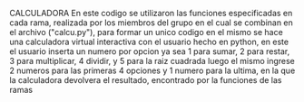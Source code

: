 CALCULADORA
En este codigo se utilizaron las funciones especificadas en cada rama, realizada por los miembros del grupo
en el cual se combinan en el archivo ("calcu.py"), para formar un unico codigo en el mismo se hace una calculadora virtual interactiva con el usuario
hecho en python, en este el usuario inserta un numero por opcion ya sea 1 para sumar, 2 para restar, 3 para multiplicar, 4 dividir, y 5 para la raiz cuadrada
luego el mismo ingrese 2 numeros para las primeras 4 opciones y 1 numero para la ultima, en la que la calculadora devolvera el resultado, encontrado por la funciones de las ramas 

